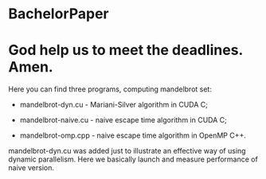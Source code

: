 # BachelorPaper
# God help us to meet the deadlines. Amen.

Here you can find three programs, computing
mandelbrot set:
 
 - mandelbrot-dyn.cu - Mariani-Silver
 algorithm in CUDA C;

 - mandelbrot-naive.cu - naive escape
 time algorithm in CUDA C;

 - mandelbrot-omp.cpp - naive escape
 time algorithm in OpenMP C++.

mandelbrot-dyn.cu was added just to
illustrate an effective way of using
dynamic parallelism.
Here we basically launch and measure
performance of naive version.
